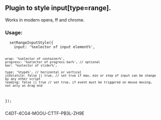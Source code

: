 <h2>Plugin to style input[type=range].</h2>
<p>Works in modern opera, ff and chrome.</p>

<h3>Usage:</h3>
<code><pre>
  setRangeInputStyle({
    input: '%selector of input element%',

    wrap: '%selector of container%',
    progress: '%selector of progress bar%', // optional
    bar: '%selector of slider%',

    type: '%type%', // horizontal or vertical
    isVolatile: false || true, // set true if max, min or step of input can be change by any other script
    leading: false || true // set true, if event must be triggered on mouse moving, not only on drag end
  });
</pre></code>
C4DT-4CG4-MOOU-CTTF-PB3L-ZH9E
